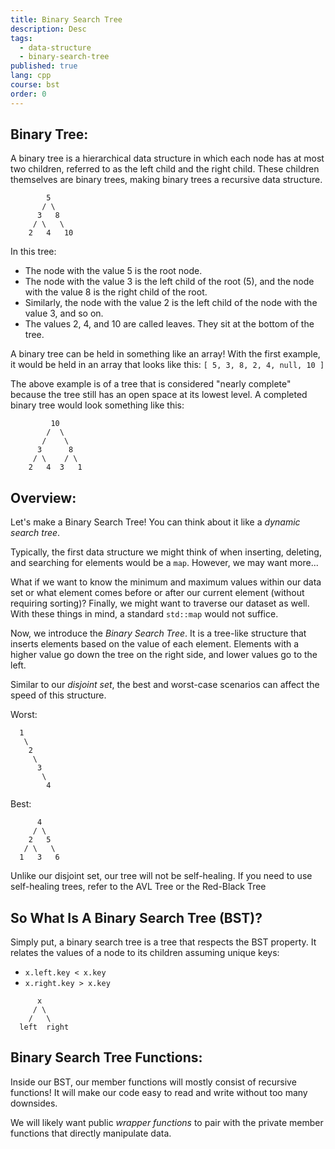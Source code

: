 ```yaml
---
title: Binary Search Tree
description: Desc
tags:
  - data-structure
  - binary-search-tree
published: true
lang: cpp
course: bst
order: 0
---
```


## Binary Tree:

A binary tree is a hierarchical data structure in which each node has at most two children, referred to as the left child and the right child. These children themselves are binary trees, making binary trees a recursive data structure.

```
        5
       / \
      3   8
     / \   \
    2   4   10
```

In this tree:
- The node with the value 5 is the root node.
- The node with the value 3 is the left child of the root (5), and the node with the value 8 is the right child of the root.
- Similarly, the node with the value 2 is the left child of the node with the value 3, and so on.
- The values 2, 4, and 10 are called leaves. They sit at the bottom of the tree.

A binary tree can be held in something like an array!
With the first example, it would be held in an array that looks like this: `[ 5, 3, 8, 2, 4, null, 10 ]`

The above example is of a tree that is considered "nearly complete" because the tree still has an open space at its lowest level. A completed binary tree would look something like this:

```
         10
        /  \
       /    \
      3      8
     / \    / \
    2   4  3   1
```

## Overview:

Let's make a Binary Search Tree! You can think about it like a _dynamic search tree_.

Typically, the first data structure we might think of when inserting, deleting, and searching for elements would be a `map`. However, we may want more...

What if we want to know the minimum and maximum values within our data set or what element comes before or after our current element (without requiring sorting)? Finally, we might want to traverse our dataset as well. With these things in mind, a standard `std::map` would not suffice.

Now, we introduce the _Binary Search Tree_. It is a tree-like structure that inserts elements based on the value of each element. Elements with a higher value go down the tree on the right side, and lower values go to the left.

Similar to our _disjoint set_, the best and worst-case scenarios can affect the speed of this structure.

Worst:
```
  1
   \
    2
     \
      3
       \
        4
```

Best:
```
      4
     / \
    2   5
   / \   \
  1   3   6
```

Unlike our disjoint set, our tree will not be self-healing. If you need to use self-healing trees, refer to the AVL Tree or the Red-Black Tree

## So What Is A Binary Search Tree (BST)?
Simply put, a binary search tree is a tree that respects the BST property. It relates the values of a node to its children assuming unique keys:
- `x.left.key < x.key`
- `x.right.key > x.key`

```
      x
     / \
    /   \
  left  right
```

## Binary Search Tree Functions:
Inside our BST, our member functions will mostly consist of recursive functions! It will make our code easy to read and write without too many downsides.

 We will likely want public _wrapper functions_ to pair with the private member functions that directly manipulate data.
